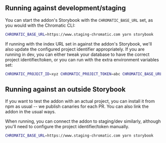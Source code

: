 ## Running against development/staging

You can start the addon's Storybook with the `CHROMATIC_BASE_URL` set, as you would with the Chromatic CLI:

```bash
CHROMATIC_BASE_URL=https://www.staging-chromatic.com yarn storybook
```

If running with the index URL set in against the addon's Storybook, we'll also update the configured
project identifier appropriately. If you are running in dev, you can either tweak your database to have
the correct project identifier/token, or you can run with the extra environment variables set:

```bash
CHROMATIC_PROJECT_ID=xyz CHROMATIC_PROJECT_TOKEN=abc CHROMATIC_BASE_URL=https://www.dev-chromatic.com yarn storybook
```

## Running against an outside Storybook

If you want to test the addon with an actual project, you can install it from npm as usual -- we publish canaries for each PR. You can also link the addon in the usual ways.

When running, you can connect the addon to staging/dev similarly, although you'll need to configure the project identifier/token manually.

```bash
CHROMATIC_BASE_URL=https://www.staging-chromatic.com yarn storybook
```
